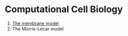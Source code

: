 # Computational Cell Biology

1. [The membrane model](Voltage%20Gated%20Ion%20Currents/2.3%20MembraneModel.ipynb)
2. The Morris-Lecar model
 
